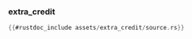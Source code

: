 ### extra_credit

```rust
{{#rustdoc_include assets/extra_credit/source.rs}}
```
<div class="flex-container vis_block" style="position:relative; margin-left:-75px; margin-right:-75px; display: none;">
	<object type="image/svg+xml" class="extra_credit code_panel" data="assets/extra_credit/vis_code.svg"></object>
	<object type="image/svg+xml" class="extra_credit tl_panel" data="assets/extra_credit/vis_timeline.svg" style="width: auto;" onmouseenter="helpers(extra_credit)"></object>
</div>